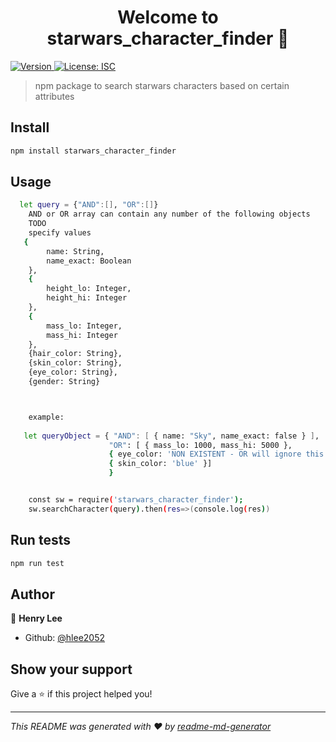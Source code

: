 <h1 align="center">Welcome to starwars_character_finder 👋</h1>
<p>
  <a href="https://www.npmjs.com/package/starwars_character_finder" target="_blank">
    <img alt="Version" src="https://img.shields.io/npm/v/starwars_character_finder.svg">
  </a>
  <a href="#" target="_blank">
    <img alt="License: ISC" src="https://img.shields.io/badge/License-ISC-yellow.svg" />
  </a>
</p>

> npm  package to search starwars characters based on certain attributes

## Install

```sh
npm install starwars_character_finder
```

## Usage

```sh
  let query = {"AND":[], "OR":[]}
    AND or OR array can contain any number of the following objects
    TODO
    specify values
   {
        name: String,
        name_exact: Boolean
    },
    {
        height_lo: Integer,
        height_hi: Integer
    },
    {
        mass_lo: Integer,
        mass_hi: Integer
    },
    {hair_color: String},
    {skin_color: String},
    {eye_color: String},
    {gender: String}



    example:
    
   let queryObject = { "AND": [ { name: "Sky", name_exact: false } ],
                      "OR": [ { mass_lo: 1000, mass_hi: 5000 },
                      { eye_color: 'NON EXISTENT - OR will ignore this' }, 
                      { skin_color: 'blue' }] 
                      }


    const sw = require('starwars_character_finder');
    sw.searchCharacter(query).then(res=>(console.log(res))

```

## Run tests

```sh
npm run test
```

## Author

👤 **Henry Lee**

* Github: [@hlee2052](https://github.com/hlee2052)

## Show your support

Give a ⭐️ if this project helped you!

***
_This README was generated with ❤️ by [readme-md-generator](https://github.com/kefranabg/readme-md-generator)_

